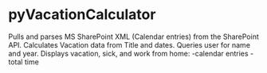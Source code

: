 # pyVacationCalculator
Pulls and parses MS SharePoint XML (Calendar entries) from the SharePoint API.
Calculates Vacation data from Title and dates.
Queries user for name and year.
Displays vacation, sick, and work from home:
-calendar entries
-total time
